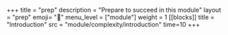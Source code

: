 +++
title = "prep"
description = "Prepare to succeed in this module"
layout = "prep"
emoji= "🧰"
menu_level = ["module"]
weight = 1
[[blocks]]
title = "Introduction"
src = "module/complexity/introduction"
time=10
+++
